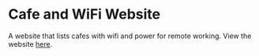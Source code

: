 # Cafe and WiFi Website
A website that lists cafes with wifi and power for remote working.
View the website [here](https://cafeandwifi.herokuapp.com/).
